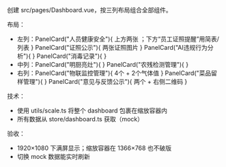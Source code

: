 创建 src/pages/Dashboard.vue，按三列布局组合全部组件。

布局：
- 左列：PanelCard("人员健康安全"){ 上方两张 <KpiTile>；下方“员工证照提醒”用简表/列表 }
        PanelCard("证照公示"){ 两张证照图片 }
        PanelCard("AI违规行为分析"){ <PieChart> }
        PanelCard("消毒记录"){ <DataTable> }
- 中列：PanelCard("明厨亮灶"){ <VideoWall> }
        PanelCard("农残检测管理"){ <DataTable> }
- 右列：PanelCard("物联监控管理"){ 4个 <SensorCard> + 2个气体值 }
        PanelCard("菜品留样管理"){ <DataTable> }
        PanelCard("意见与反馈公示"){ 两个 <FeedbackCard> + 右侧二维码 }

技术：
- 使用 utils/scale.ts 将整个 dashboard 包裹在缩放容器内
- 所有数据从 store/dashboard.ts 获取（mock）

验收：
- 1920×1080 下满屏显示；缩放容器在 1366×768 也不破版
- 切换 mock 数据能实时刷新
